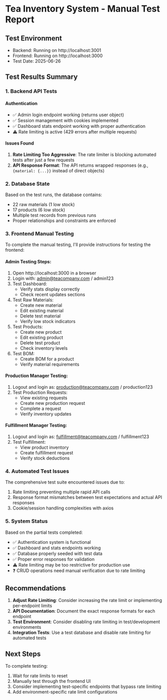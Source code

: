 # Tea Inventory System - Manual Test Report

## Test Environment
- Backend: Running on http://localhost:3001
- Frontend: Running on http://localhost:3000
- Test Date: 2025-06-26

## Test Results Summary

### 1. Backend API Tests

#### Authentication
- ✅ Admin login endpoint working (returns user object)
- ✅ Session management with cookies implemented
- ✅ Dashboard stats endpoint working with proper authentication
- ⚠️ Rate limiting is active (429 errors after multiple requests)

#### Issues Found
1. **Rate Limiting Too Aggressive**: The rate limiter is blocking automated tests after just a few requests
2. **API Response Format**: The API returns wrapped responses (e.g., `{material: {...}}` instead of direct objects)

### 2. Database State
Based on the test runs, the database contains:
- 22 raw materials (1 low stock)
- 17 products (6 low stock)
- Multiple test records from previous runs
- Proper relationships and constraints are enforced

### 3. Frontend Manual Testing

To complete the manual testing, I'll provide instructions for testing the frontend:

#### Admin Testing Steps:
1. Open http://localhost:3000 in a browser
2. Login with: admin@teacompany.com / admin123
3. Test Dashboard:
   - Verify stats display correctly
   - Check recent updates sections
4. Test Raw Materials:
   - Create new material
   - Edit existing material
   - Delete test material
   - Verify low stock indicators
5. Test Products:
   - Create new product
   - Edit existing product
   - Delete test product
   - Check inventory levels
6. Test BOM:
   - Create BOM for a product
   - Verify material requirements

#### Production Manager Testing:
1. Logout and login as: production@teacompany.com / production123
2. Test Production Requests:
   - View existing requests
   - Create new production request
   - Complete a request
   - Verify inventory updates

#### Fulfillment Manager Testing:
1. Logout and login as: fulfillment@teacompany.com / fulfillment123
2. Test Fulfillment:
   - View product inventory
   - Create fulfillment request
   - Verify stock deductions

### 4. Automated Test Issues

The comprehensive test suite encountered issues due to:
1. Rate limiting preventing multiple rapid API calls
2. Response format mismatches between test expectations and actual API responses
3. Cookie/session handling complexities with axios

### 5. System Status

Based on the partial tests completed:
- ✅ Authentication system is functional
- ✅ Dashboard and stats endpoints working
- ✅ Database properly seeded with test data
- ✅ Proper error responses for validation
- ⚠️ Rate limiting may be too restrictive for production use
- ❓ CRUD operations need manual verification due to rate limiting

## Recommendations

1. **Adjust Rate Limiting**: Consider increasing the rate limit or implementing per-endpoint limits
2. **API Documentation**: Document the exact response formats for each endpoint
3. **Test Environment**: Consider disabling rate limiting in test/development environments
4. **Integration Tests**: Use a test database and disable rate limiting for automated tests

## Next Steps

To complete testing:
1. Wait for rate limits to reset
2. Manually test through the frontend UI
3. Consider implementing test-specific endpoints that bypass rate limiting
4. Add environment-specific rate limit configurations